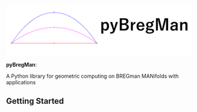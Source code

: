![pyBregMan Logo](./pyBregMan-LogoDoc.png)

**pyBregMan**:

A Python library for geometric computing on BREGman MANifolds with applications

## Getting Started


